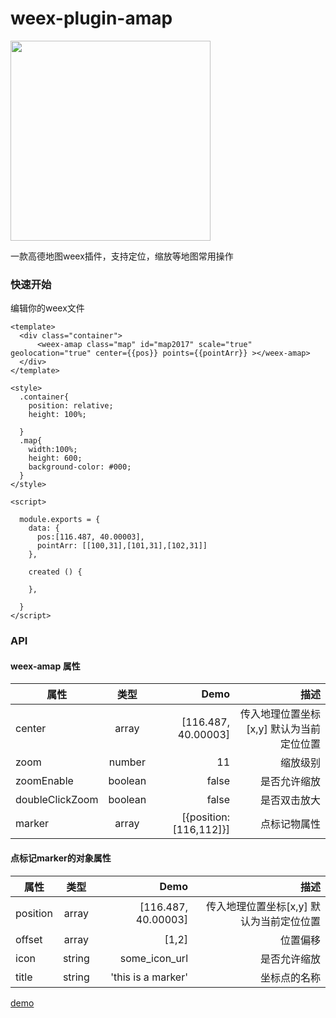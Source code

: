 # weex-plugin-amap

<img width="320" src="https://img.alicdn.com/tps/TB1m1l.PXXXXXczXFXXXXXXXXXX-800-600.png" />


一款高德地图weex插件，支持定位，缩放等地图常用操作

### 快速开始

编辑你的weex文件

``` we
<template>
  <div class="container">
      <weex-amap class="map" id="map2017" scale="true" geolocation="true" center={{pos}} points={{pointArr}} ></weex-amap>
  </div>
</template>

<style>
  .container{
    position: relative;
    height: 100%;
    
  }
  .map{
    width:100%;
    height: 600;
    background-color: #000;
  }
</style>

<script>

  module.exports = {
    data: {
      pos:[116.487, 40.00003],
      pointArr: [[100,31],[101,31],[102,31]]
    },
    
    created () {

    },
    
  }
</script>

```
### API

#### weex-amap 属性

| 属性        | 类型         | Demo  | 描述  |
| ------------- |:-------------:| -----:|----------:|
| center     | array | [116.487, 40.00003] | 传入地理位置坐标[x,y] 默认为当前定位位置 |
| zoom      | number      |  11 | 缩放级别 |
| zoomEnable | boolean     |    false | 是否允许缩放 |
| doubleClickZoom | boolean   |   false | 是否双击放大 |
| marker |  array | [{position:[116,112]}] |  点标记物属性



#### 点标记marker的对象属性 

| 属性        | 类型         | Demo  | 描述  |
| ------------- |:-------------:| -----:|----------:|
| position     | array | [116.487, 40.00003] | 传入地理位置坐标[x,y] 默认为当前定位位置 |
| offset      | array      |  [1,2] | 位置偏移 |
| icon | string     |    some_icon_url | 是否允许缩放 |
| title | string   |   'this is a marker' | 坐标点的名称 |


[demo](https://weex-plugins.github.io/weex-plugin-amap/)













